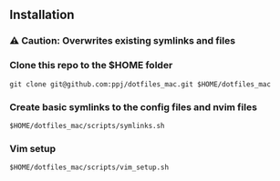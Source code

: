 
## Installation

### :warning: Caution: Overwrites existing symlinks and files

### Clone this repo to the $HOME folder
```shell
git clone git@github.com:ppj/dotfiles_mac.git $HOME/dotfiles_mac
```

### Create basic symlinks to the config files and nvim files
```
$HOME/dotfiles_mac/scripts/symlinks.sh
```

### Vim setup
```
$HOME/dotfiles_mac/scripts/vim_setup.sh
```

